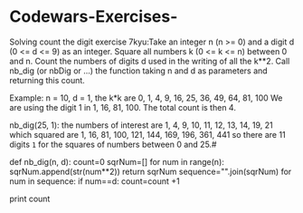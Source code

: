 # Codewars-Exercises-
Solving count the digit exercise 7kyu:Take an integer n (n >= 0) and a digit d (0 &lt;= d &lt;= 9) as an integer. Square all numbers k (0 &lt;= k &lt;= n) between 0 and n. Count the numbers of digits d used in the writing of all the k**2. Call nb_dig (or nbDig or ...) the function taking n and d as parameters and returning this count.

Example:
n = 10, d = 1, the k*k are 0, 1, 4, 9, 16, 25, 36, 49, 64, 81, 100
We are using the digit 1 in 1, 16, 81, 100. The total count is then 4.

nb_dig(25, 1):
the numbers of interest are
1, 4, 9, 10, 11, 12, 13, 14, 19, 21 which squared are 1, 16, 81, 100, 121, 144, 169, 196, 361, 441
so there are 11 digits `1` for the squares of numbers between 0 and 25.#

def nb_dig(n, d):
  count=0
  sqrNum=[]
  for num in range(n):
	sqrNum.append(str(num**2))
  return sqrNum
sequence="".join(sqrNum)
for num in sequence:
  if num==d:
    count=count +1
    
print count
